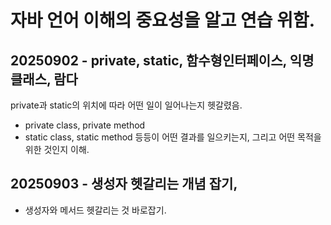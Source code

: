 # 자바 언어 이해의 중요성을 알고 연습 위함.

## 20250902 - private, static, 함수형인터페이스, 익명클래스, 람다

private과 static의 위치에 따라 어떤 일이 일어나는지 헷갈렸음.
- private class, private method
- static class, static method
등등이 어떤 결과를 일으키는지, 그리고 어떤 목적을 위한 것인지 이해.


## 20250903 - 생성자 헷갈리는 개념 잡기, 
- 생성자와 메서드 헷갈리는 것 바로잡기.
